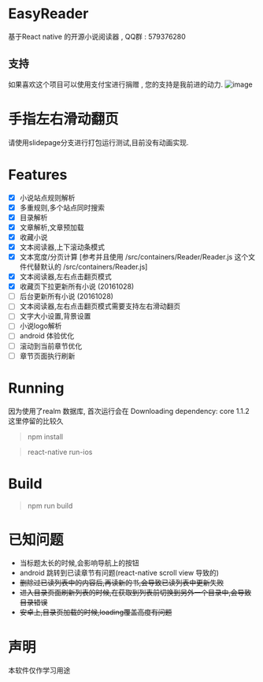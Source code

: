 # EasyReader
基于React native 的开源小说阅读器 , QQ群 : 579376280

## 支持
如果喜欢这个项目可以使用支付宝进行捐赠 , 您的支持是我前进的动力.
 ![image](https://github.com/YouYII/EasyReader/raw/master/qrcode.png)


# 手指左右滑动翻页
请使用slidepage分支进行打包运行测试,目前没有动画实现.

# Features

- [x] 小说站点规则解析
- [x] 多重规则,多个站点同时搜索
- [x] 目录解析
- [x] 文章解析,文章预加载
- [x] 收藏小说
- [x] 文本阅读器,上下滚动条模式
- [x] 文本宽度/分页计算 [参考并且使用 /src/containers/Reader/Reader.js 这个文件代替默认的 /src/containers/Reader.js]
- [x] 文本阅读器,左右点击翻页模式
- [x] 收藏页下拉更新所有小说 (20161028)
- [ ] 后台更新所有小说 (20161028)
- [ ] 文本阅读器,左右点击翻页模式需要支持左右滑动翻页
- [ ] 文字大小设置,背景设置
- [ ] 小说logo解析
- [ ] android 体验优化
- [ ] 滚动到当前章节优化
- [ ] 章节页面执行刷新

# Running
因为使用了realm 数据库, 首次运行会在 Downloading dependency: core 1.1.2 这里停留的比较久
> npm install

> react-native run-ios

# Build
> npm run build

# 已知问题
- 当标题太长的时候,会影响导航上的按钮
- android 跳转到已读章节有问题(react-native scroll view 导致的)
- ~~删除过已读列表中的内容后,再读新的书,会导致已读列表中更新失败~~
- ~~进入目录页面刷新列表的时候,在获取到列表前切换到另外一个目录中,会导致目录错误~~
- ~~安卓上,目录页加载的时候,loading覆盖高度有问题~~

# 声明
本软件仅作学习用途 
